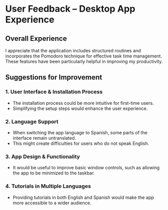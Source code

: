 # User Feedback – Desktop App Experience

## Overall Experience

I appreciate that the application includes structured routines and incorporates the Pomodoro technique for effective task time management. These features have been particularly helpful in improving my productivity.

## Suggestions for Improvement

### 1. User Interface & Installation Process
- The installation process could be more intuitive for first-time users.  
- Simplifying the setup steps would enhance the user experience.

### 2. Language Support
- When switching the app language to Spanish, some parts of the interface remain untranslated.  
- This might create difficulties for users who do not speak English.

### 3. App Design & Functionality
- It would be useful to improve basic window controls, such as allowing the app to be minimized to the taskbar.

### 4. Tutorials in Multiple Languages
- Providing tutorials in both English and Spanish would make the app more accessible to a wider audience.
